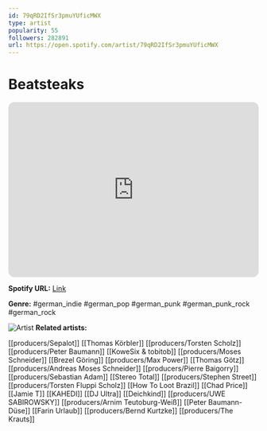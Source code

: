 ```yaml
---
id: 79qRD2IfSr3pmuYUficMWX
type: artist
popularity: 55
followers: 282891
url: https://open.spotify.com/artist/79qRD2IfSr3pmuYUficMWX
---
```

# Beatsteaks

<iframe style="border-radius:12px" src="https://open.spotify.com/embed/artist/79qRD2IfSr3pmuYUficMWX" width="100%" height="352" frameBorder="0" allowfullscreen="" allow="autoplay; clipboard-write; encrypted-media; fullscreen; picture-in-picture" loading="lazy"></iframe>

**Spotify URL:** [Link](https://open.spotify.com/artist/79qRD2IfSr3pmuYUficMWX)

**Genre:**  #german_indie #german_pop #german_punk #german_punk_rock #german_rock

![Artist](https://i.scdn.co/image/ab6761610000e5ebde1f2d635ab16fb48548fc88)
**Related artists:**

[[producers/Sepalot]]
[[Thomas Körbler]]
[[producers/Torsten Scholz]]
[[producers/Peter Baumann]]
[[KoweSix & tobitob]]
[[producers/Moses Schneider]]
[[Brezel Göring]]
[[producers/Max Power]]
[[Thomas Götz]]
[[producers/Andreas Moses Schneider]]
[[producers/Pierre Baigorry]]
[[producers/Sebastian Adam]]
[[Stereo Total]]
[[producers/Stephen Street]]
[[producers/Torsten Fluppi Scholz]]
[[How To Loot Brazil]]
[[Chad Price]]
[[Jamie T]]
[[KAHEDI]]
[[DJ Ultra]]
[[Deichkind]]
[[producers/UWE SABIROWSKY]]
[[producers/Arnim Teutoburg-Weiß]]
[[Peter Baumann-Düse]]
[[Farin Urlaub]]
[[producers/Bernd Kurtzke]]
[[producers/The Krauts]]
